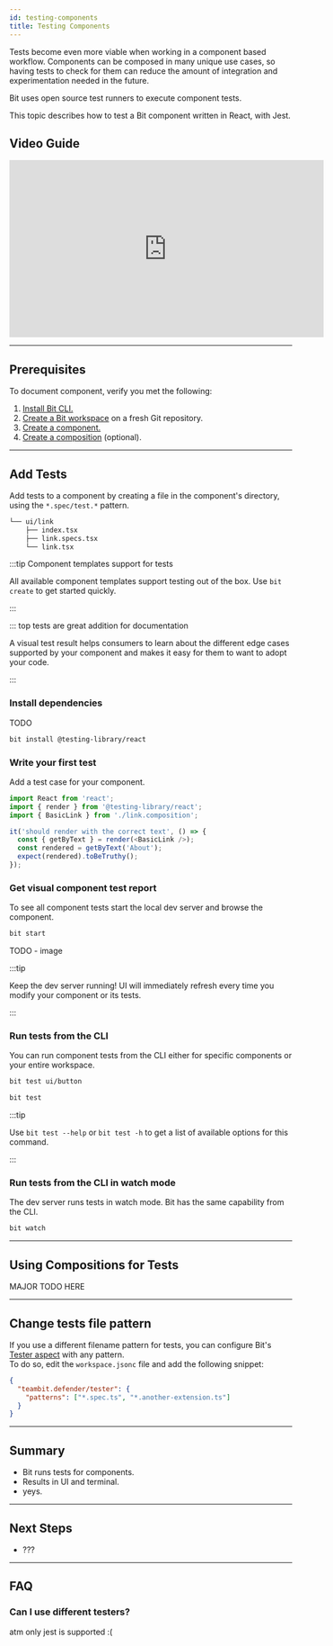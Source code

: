 ```yaml
---
id: testing-components
title: Testing Components
---
```


Tests become even more viable when working in a component based workflow. Components can be composed in many unique use cases, so having tests to check for them can reduce the amount of integration and experimentation needed in the future.

Bit uses open source test runners to execute component tests.

This topic describes how to test a Bit component written in React, with Jest.

## Video Guide

<iframe width="560" height="315" src="https://www.youtube.com/embed/R0LWV2gcbf8?rel=0" title="Testing your Components" frameborder="0" allow="accelerometer; autoplay; clipboard-write; encrypted-media; gyroscope; picture-in-picture" allowfullscreen></iframe>

---

## Prerequisites

To document component, verify you met the following:

1. [Install Bit CLI.](TODO)
1. [Create a Bit workspace](TODO) on a fresh Git repository.
1. [Create a component.](TODO)
1. [Create a composition](TODO) (optional).

---

## Add Tests

Add tests to a component by creating a file in the component's directory, using the `*.spec/test.*` pattern.

```bash {3}
└── ui/link
    ├── index.tsx
    ├── link.specs.tsx
    └── link.tsx
```

:::tip Component templates support for tests

All available component templates support testing out of the box. Use `bit create` to get started quickly.

:::

::: top tests are great addition for documentation

A visual test result helps consumers to learn about the different edge cases supported by your component and makes it easy for them to want to adopt your code.

:::

### Install dependencies

TODO

```sh
bit install @testing-library/react
```

### Write your first test

Add a test case for your component.

```js
import React from 'react';
import { render } from '@testing-library/react';
import { BasicLink } from './link.composition';

it('should render with the correct text', () => {
  const { getByText } = render(<BasicLink />);
  const rendered = getByText('About');
  expect(rendered).toBeTruthy();
});
```

### Get visual component test report

To see all component tests start the local dev server and browse the component.

```sh
bit start
```

TODO - image

:::tip

Keep the dev server running! UI will immediately refresh every time you modify your component or its tests.

:::

### Run tests from the CLI

You can run component tests from the CLI either for specific components or your entire workspace.

```bash title="Test specific component"
bit test ui/button
```

```bash title="Test all"
bit test
```

:::tip

Use `bit test --help` or `bit test -h` to get a list of available options for this command.

:::

### Run tests from the CLI in watch mode

The dev server runs tests in watch mode. Bit has the same capability from the CLI.

```bash
bit watch
```

---

## Using Compositions for Tests

MAJOR TODO HERE

---

## Change tests file pattern

If you use a different filename pattern for tests, you can configure Bit's [Tester aspect](TODO) with any pattern.  
To do so, edit the `workspace.jsonc` file and add the following snippet:

```json title="workspace.jsonc"
{
  "teambit.defender/tester": {
    "patterns": ["*.spec.ts", "*.another-extension.ts"]
  }
}
```

---

## Summary

* Bit runs tests for components.
* Results in UI and terminal.
* yeys.

---

## Next Steps

* ???

---

## FAQ

### Can I use different testers?

atm only jest is supported :(